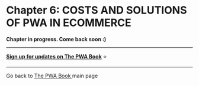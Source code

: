 # Chapter 6: COSTS AND SOLUTIONS OF PWA IN ECOMMERCE


**Chapter in progress. Come back soon :)**


------


**[Sign up for updates on The PWA Book](https://divante.com/pwa-book#form)** ⭐️    


------

 
Go back to [The PWA Book ](https://divante.com/pwa-book) main page 
